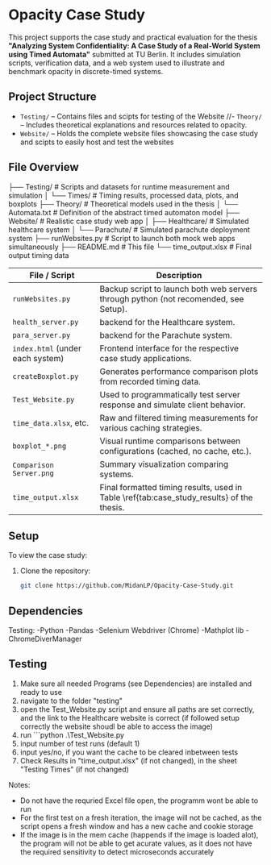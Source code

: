 # Opacity Case Study

This project supports the case study and practical evaluation for the thesis **"Analyzing System Confidentiality: A Case Study of a Real-World System using Timed Automata"** submitted at TU Berlin. It includes simulation scripts, verification data, and a web system used to illustrate and benchmark opacity in discrete-timed systems.


## Project Structure

- `Testing/` – Contains files and scipts for testing of the Website
//- `Theory/` – Includes theoretical explanations and resources related to opacity.
- `Website/` – Holds the complete website files showcasing the case study and scipts to easily host and test the websites

## File Overview 
├── Testing/ # Scripts and datasets for runtime measurement and simulation
│ └── Times/ # Timing results, processed data, plots, and boxplots
├── Theory/ # Theoretical models used in the thesis
│ └── Automata.txt # Definition of the abstract timed automaton model
├── Website/ # Realistic case study web app
│ ├── Healthcare/ # Simulated healthcare system
│ └── Parachute/ # Simulated parachute deployment system
├── runWebsites.py # Script to launch both mock web apps simultaneously
├── README.md # This file
└── time_output.xlsx # Final output timing data

| File / Script                    | Description                                                                                  |
| -------------------------------- | -------------------------------------------------------------------------------------------- |                 
| `runWebsites.py`                 | Backup script to launch both web servers through python (not recomended, see Setup).         |
| `health_server.py`               | backend for the Healthcare system.                                                           |
| `para_server.py`                 | backend for the Parachute system.                                                            | 
| `index.html` (under each system) | Frontend interface for the respective case study applications.                               |
| `createBoxplot.py`               | Generates performance comparison plots from recorded timing data.                            |
| `Test_Website.py`                | Used to programmatically test server response and simulate client behavior.                  |
| `time_data.xlsx`, etc.           | Raw and filtered timing measurements for various caching strategies.                         |
| `boxplot_*.png`                  | Visual runtime comparisons between configurations (cached, no cache, etc.).                  |
| `Comparison Server.png`          | Summary visualization comparing systems.                                                     |
| `time_output.xlsx`               | Final formatted timing results, used in Table \ref{tab\:case\_study\_results} of the thesis. |


##  Setup

To view the case study:

1. Clone the repository:
   ```bash
   git clone https://github.com/MidanLP/Opacity-Case-Study.git


##  Dependencies
Testing: 
-Python
-Pandas
-Selenium Webdriver (Chrome)
-Mathplot lib
-ChromeDiverManager

## Testing
   1. Make sure all needed Programs (see Dependencies) are installed and ready to use
   2. navigate to the folder "testing"
   3. open the Test_Website.py script and ensure all paths are set correctly, and the link to the Healthcare website is correct (if followed setup correctly the website shoudl be able to access the image)
   4. run ´´´python .\Test_Website.py
   5. input number of test runs (default 1)
   6. input yes/no, if you want the cache to be cleared inbetween tests
   7. Check Results in "time_output.xlsx" (if not changed), in the sheet "Testing Times" (if not changed)

Notes:
   - Do not have the requried Excel file open, the programm wont be able to run
   - For the first test on a fresh iteration, the image will not be cached, as the script opens a fresh window and has a new cache and cookie storage
   - If the image is in the mem cache (happends if the image is loaded alot), the program will not be able to get acurate values, as it does not have the required sensitivity to detect microseconds accurately 
